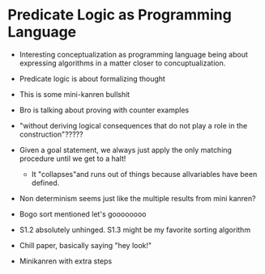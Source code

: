 # Predicate Logic as Programming Language

- Interesting conceptualization as programming language being about expressing algorithms in a matter closer to concuptualization.
- Predicate logic is about formalizing thought

- This is some mini-kanren bullshit

- Bro is talking about proving with counter examples
- "without deriving logical consequences that do not play a role in the construction"?????

- Given a goal statement, we always just apply the only matching procedure until we get to a halt!
  - It "collapses"and runs out of things because allvariables have been defined.

- Non determinism seems just like the multiple results from mini kanren?

- Bogo sort mentioned let's goooooooo
- S1.2 absolutely unhinged. S1.3 might be my favorite sorting algorithm

- Chill paper, basically saying "hey look!"
- Minikanren with extra steps
